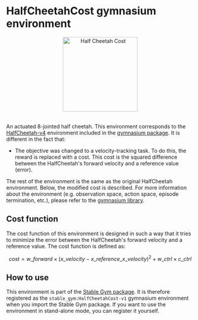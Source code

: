 # HalfCheetahCost gymnasium environment

<div align="center">
    <img src="https://github.com/rickstaa/stable-gym/assets/17570430/44360980-3ad1-40e9-863e-3417ed3aa4c8" alt="Half Cheetah Cost" width="200px">
</div>
</br>

An actuated 8-jointed half cheetah. This environment corresponds to the [HalfCheetah-v4](https://gymnasium.farama.org/environments/mujoco/half_cheetah) environment included in the [gymnasium package](https://gymnasium.farama.org/). It is different in the fact that:

*   The objective was changed to a velocity-tracking task. To do this, the reward is replaced with a cost. This cost is the squared
    difference between the HalfCheetah's forward velocity and a reference value (error).

The rest of the environment is the same as the original HalfCheetah environment. Below, the modified cost is described. For more information about the environment (e.g. observation space, action space, episode termination, etc.), please refer to the [gymnasium library](https://gymnasium.farama.org/environments/mujoco/half_cheetah/).

## Cost function

The cost function of this environment is designed in such a way that it tries to minimize the error between the HalfCheetah's forward velocity and a reference value. The cost function is defined as:

<!--lint disable-->

$$
cost = w\_{forward} \times (x\_{velocity} - x\_{reference\_x\_velocity})^2 + w\_{ctrl} \times c\_{ctrl}
$$

<!--lint enable-->

## How to use

This environment is part of the [Stable Gym package](https://github.com/rickstaa/stable-gym). It is therefore registered as the `stable_gym:HalfCheetahCost-v1` gymnasium environment when you import the Stable Gym package. If you want to use the environment in stand-alone mode, you can register it yourself.
